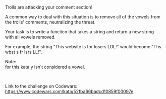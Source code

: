 Trolls are attacking your comment section!

A common way to deal with this situation is to remove all of the vowels from the trolls' comments, neutralizing the threat.

Your task is to write a function that takes a string and return a new string with all vowels removed.

For example, the string "This website is for losers LOL!" would become "Ths wbst s fr lsrs LL!".

Note: <br>
for this kata y isn't considered a vowel.

<br>

Link to the challenge on Codewars:<br>
https://www.codewars.com/kata/52fba66badcd10859f00097e
